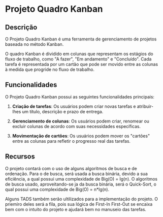 # Projeto Quadro Kanban

## Descrição

O Projeto Quadro Kanban é uma ferramenta de gerenciamento de projetos baseada no método Kanban.

O quadro Kanban é dividido em colunas que representam os estágios do fluxo de trabalho, como "A fazer", "Em andamento" e "Concluído". 
Cada tarefa é representada por um cartão que pode ser movido entre as colunas à medida que progride no fluxo de trabalho. 

## Funcionalidades

O Projeto Quadro Kanban possui as seguintes funcionalidades principais:

1. **Criação de tarefas**: Os usuários podem criar novas tarefas e atribuir-lhes um título, descrição e prazo de entrega.

2. **Gerenciamento de colunas**: Os usuários podem criar, renomear ou excluir colunas de acordo com suas necessidades específicas. 

3. **Movimentação de cartões**: Os usuários podem mover os "cartões" entre as colunas para refletir o progresso real das tarefas.

## Recursos

O projeto contará com o uso de alguns algoritmos de busca e de ordenação.
Para o de busca, será usada a busca binária, devido a sua eficiência, a qual possui uma complexidade de Big(O) = lg(n).
O algoritmos de busca usado, aproveitando-se ja da busca binária, será o Quick-Sort, o qual possui uma complexidade de Big(O) = n*lg(n).

Alguns TADS também serão ultilizados para a implementação do projeto.
O priemiro deles será a fila, pois sua lógica de First-In First-Out se encaixa bem com o intuito do projeto e ajudará bem no manuseio das tarefas.


